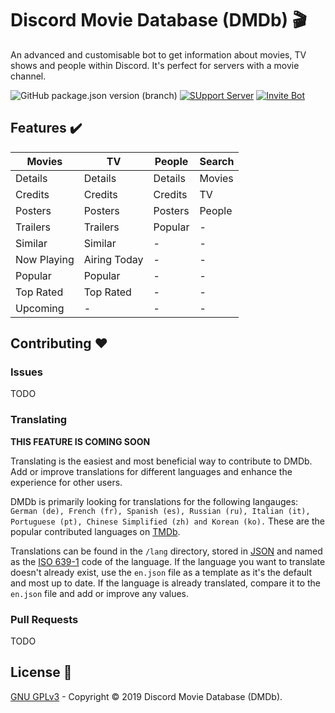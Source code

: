 # Discord Movie Database (DMDb) 🎬
An advanced and customisable bot to get information about movies, TV shows and people within
Discord. It's perfect for servers with a movie channel.

![GitHub package.json version (branch)](https://img.shields.io/github/package-json/v/discord-movie-database/DMDb/v2?label=Version&style=flat-square)
[![SUpport Server](https://img.shields.io/discord/394643227770093568?label=Support%20Server&style=flat-square)](https://bit.ly/2kYFRPh)
[![Invite Bot](https://img.shields.io/badge/Invite%20Bot-DMDb-blue?style=flat-square)](https://bit.ly/2PXWYLR)

## Features ✔️

| Movies         | TV             | People         | Search         |
| -------------- | -------------- | -------------- | -------------- |
| Details        | Details        | Details        | Movies         |
| Credits        | Credits        | Credits        | TV             |
| Posters        | Posters        | Posters        | People         |
| Trailers       | Trailers       | Popular        | -              |
| Similar        | Similar        | -              | -              |
| Now Playing    | Airing Today   | -              | -              |
| Popular        | Popular        | -              | -              |
| Top Rated      | Top Rated      | -              | -              |
| Upcoming       | -              | -              | -              |

## Contributing ❤️

### Issues

TODO

### Translating

**THIS FEATURE IS COMING SOON**

Translating is the easiest and most beneficial way to contribute to DMDb. Add or improve
translations for different languages and enhance the experience for other users.

DMDb is primarily looking for translations for the following langauges: `German (de), French (fr),
Spanish (es), Russian (ru), Italian (it), Portuguese (pt), Chinese Simplified (zh) and Korean (ko).`
These are the popular contributed languages on [TMDb](https://www.themoviedb.org/contribute).

Translations can be found in the `/lang` directory, stored in [JSON](https://www.json.org/) and
named as the [ISO 639-1](https://en.wikipedia.org/wiki/ISO_639-1) code of the language. If the
language you want to translate doesn't already exist, use the `en.json` file as a template as it's
the default and most up to date. If the language is already translated, compare it to the `en.json`
file and add or improve any values.

### Pull Requests

TODO

## License 📄

[GNU GPLv3](https://github.com/discord-movie-database/DMDb/blob/v2/LICENSE.md) - Copyright © 2019 Discord
Movie Database (DMDb).
